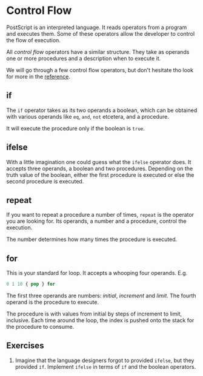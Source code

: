 # Control Flow
PostScript is an interpreted language. It reads operators from a program and executes them. Some of these operators allow the developer to control the flow of execution.

All _control flow_ operators have a similar structure. They take as operands one or more procedures and a description when to execute it.

We will go through a few control flow operators, but don't hesitate tho look for more in the [reference][book:reference].

## if
The `if` operator takes as its two operands a boolean, which can be obtained with various operands like `eq`, `and`, `not` etcetera, and a procedure.

It will execute the procedure only if the boolean is `true`.

## ifelse
With a little imagination one could guess what the `ifelse` operator does. It accepts three operands, a boolean and two procedures. Depending on the truth value of the boolean, either the first procedure is executed or else the second procedure is executed.

## repeat
If you want to repeat a procedure a number of times, `repeat` is the operator you are looking for. Its operands, a number and a procedure, control the execution.

The number determines how many times the procedure is executed.

## for
This is your standard for loop. It accepts a whooping four operands. E.g.

```ps
0 1 10 { pop } for
```

The first three operands are numbers: _initial_, _increment_ and _limit_. The fourth operand is the procedure to execute.

The procedure is with values from initial by steps of increment to limit, inclusive. Each time around the loop, the index is pushed onto the stack for the procedure to consume.

## Exercises
1. Imagine that the language designers forgot to provided `ifelse`, but they provided `if`. Implement `ifelse` in terms of `if` and the boolean operators.

[book:reference]: ../appendix/manual.md